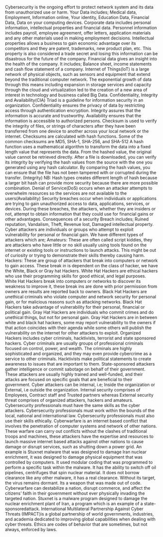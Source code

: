 Cybersecurity is the ongoing effort to protect network system and its data from unauthorized use or harm.
Your Data includes; Medical data, Employment, Information online, Your identity, Education Data, Financial Data, Data on your computing devices.
Corporate data includes personal information, intellectual properties and financial data.
Personnel information includes payroll, employee agreement, offer letters, application materials and any other materials used in making employment decisions.
Intellectual properties allows a business to gain economic advantage over its competitors and they are patent, trademarks, new product plan, etc. This property is also considered a trade secret and losing this information can be disastrous for the future of the company.
Financial data gives an insight into the health of the company. It includes; Balance sheet, income statements and cash flow statement of a company.
Internet of Things(IoT) is a large network of physical objects, such as sensors and equipment that extend beyond the traditional computer network.
The exponential growth of data through this means including expansion in storage services and capacity through the cloud and virtualization led to the creation of a new area of interest in technology and business called Big Data.
Confidentiality, Integrity and Availability(CIA) Triad is a guideline for information security in an organization.
Confidentiality ensures the privacy of data by restricting access through authentication encryption.
Integrity assures that the information is accurate and trustworthy.
Availability ensures that the information is accessible to authorized persons.
Checksum is used to verify the integrity of files, or strings of characters after they have been transferred from one device to another across your local network or the internet. Checksums are calculated with hash functions. Some of the common checksums are MD5, SHA-1, SHA-256, and SHA-512
A hash function uses a mathematical algorithm to transform the data into a fixed length value that represents the data. From the hashed value, the original value cannot be retrieved directly. After a file is downloaded, you can verify its integrity by verifying the hash values from the source with the one you generated using any hash calculator. By comparing the hash values, you can ensure that the file has not been tampered with or corrupted during the transfer. (Integrity)
NB: Hash types creates different length of hash because a larger bit hash can provide more security because there are more possible combination.
Denial of Service(DoS) occurs when an attacker attempts to overwhelm resources so the services are not available to the users(Availability)
Security breaches occur when individuals or applications are trying to gain unauthorized access to data, applications, services, or devices. During these breaches, the attackers, whether they are insiders or not, attempt to obtain information that they could use for financial gains or other advantages.
Consequences of a security Breach includes; Ruined reputation, Vandalism, Theft, Revenue lost, Damaged intellectual property.
Cyber attackers are individuals or groups who attempt to exploit vulnerability for personal or financial gain. We have different types of attackers which are;
Amateurs: These are often called script kiddies, they are attackers who have little or no skill usually using tools found on the internet or existing tools or instructions to launch attacks. This might be out of curiosity or trying to demonstrate their skills thereby causing harm.
Hackers: These are group of attackers that break into computers or network to gain access. These break in is dependent on the class of hacker, we have the White, Black or Gray hat Hackers.
White Hat Hackers are ethical hackers who use their programming skills for good ethical, and legal purposes. White Hat Hackers break into computers or networks to discover its weakness to improve it, these break ins are done with prior permission from owners are results are reported back to owners.
Black Hat Hackers are unethical criminals who violate computer and network security for personal gain, or for malicious reasons such as attacking networks. Black Hat Hackers take advantage of vulnerability for their personal, financial or political gain.
Gray Hat Hackers are individuals who commit crimes and do unethical things, but not for personal gain. Gray Hat Hackers are in between white and black hat hackers, some may report vulnerability to the owners if that action coincides with their agenda while some others will publish the vulnerability on the internet for other attackers to exploit.
Organized Hackers includes cyber criminals, hacktivists, terrorist and state sponsored hackers. Cyber criminals are usually groups of professional criminals focused on control, power, and wealth. The criminals are highly sophisticated and organized, and they may even provide cybercrime as a service to other criminals. Hacktivists make political statements to create awareness to issues that are important to them. State-sponsored attackers gather intelligence or commit sabotage on behalf of their government. These attackers are usually highly trained and well-funded, and their attacks are focused on specific goals that are beneficial to their government.
Cyber attackers can be internal, i.e; Inside the organization or External, i.e outside the organization. Internal security comprises of Employees, Contract staff and Trusted partners whereas External security threat comprises of organized attackers, hackers and amateurs.
Cybersecurity professionals must have the same skills as the cyber attackers. Cybersecurity professionals must work within the bounds of the local, national and international law. Cybersecurity professionals must also use their skills ethically.
Cyberwarfare is an internet based conflict that involves the penetration of computer systems and network of other nations. These warfare can carry out conflicts without the clashes of traditional troops and machines, these attackers have the expertise and resources to launch massive internet based attacks against other nations to cause damage or disrupt services, such as shutting down a power grid. An example is Stuxnet malware that was designed to damage Iran nuclear enrichment, it was designed to damage physical equipment that was controlled by computers. It used modular coding that was programmed to perform a specific task within the malware. It has the ability to switch off oil pipelines, centrifuges that spin nuclear material. It does not borrow clearance like any other malware, it has a real clearance. Without its target, the virus remains dormant. Its a weapon that was made out of code.
Cyberwarfare can destabilize a nation, disrupt commerce, and affect the citizens’ faith in their government without ever physically invading the targeted nation.
Stuxnet is a malware program designed to damage the nuclear enrichment plant of Iran, a program which is an example of a state-sponsoredattack.
International Multilateral Partnership Against Cyber Threats (IMPACT)is a global partnership of world governments, industries, and academia dedicated to improving global capabilities when dealing with cyber threats.
Ethics are codes of behavior that are sometimes, but not always, enforced by laws.